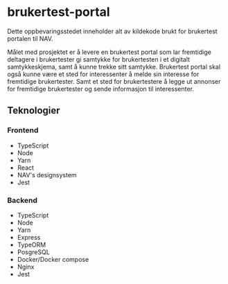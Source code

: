 # brukertest-portal

Dette oppbevaringsstedet inneholder alt av kildekode brukt for brukertest portalen til NAV.

Målet med prosjektet er å levere en brukertest portal som lar fremtidige deltagere i brukertester
gi samtykke for brukertesten i et digitalt samtykkeskjema, samt å kunne trekke sitt samtykke. Brukertest portal skal også kunne være et sted for interessenter å melde sin
interesse for fremtidige brukertester. Samt et sted for brukertestere å legge ut
annonser for fremtidige brukertester og sende informasjon til interessenter.

## Teknologier

### Frontend

- TypeScript
- Node
- Yarn
- React
- NAV's designsystem
- Jest

### Backend

- TypeScript
- Node
- Yarn
- Express
- TypeORM
- PosgreSQL
- Docker/Docker compose
- Nginx
- Jest
